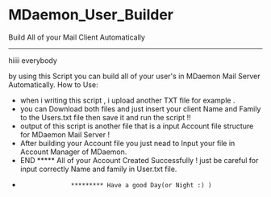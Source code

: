 # MDaemon_User_Builder
Build All of your Mail Client Automatically 



_________________
hiiii everybody

by using this Script you can build all of your user's in MDaemon Mail Server Automatically.
How to Use:
  - when i writing this script , i upload another TXT file for example .
  - you can Download both files and just insert your client Name and Family to the Users.txt file then save it and run the script !!
  - output of this script is another file that is a input Account file structure for MDaemon Mail Server !
  - After building your Account file you just nead to Input your file in Account Manager of MDaemon. 
  -    END *****   All of your Account Created Successfully ! just be careful for input correctly Name and family in User.txt file.
  -                   ********* Have a good Day(or Night :) )
